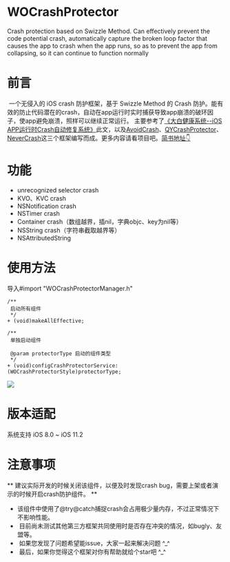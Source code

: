 # WOCrashProtector
Crash protection based on Swizzle Method. Can effectively prevent the code potential crash, automatically capture the broken loop factor that causes the app to crash when the app runs, so as to prevent the app from collapsing, so it can continue to function normally


# 前言
  一个无侵入的 iOS crash 防护框架，基于 Swizzle Method 的 Crash 防护。能有效的防止代码潜在的crash，自动在app运行时实时捕获导致app崩溃的破环因子，使app避免崩溃，照样可以继续正常运行。
  主要参考了[《大白健康系统--iOS APP运行时Crash自动修复系统》](https://neyoufan.github.io/2017/01/13/ios/BayMax_HTSafetyGuard/)此文，以及[AvoidCrash](https://github.com/chenfanfang/AvoidCrash)、[QYCrashProtector](https://github.com/qiyer/QYCrashProtector)、[NeverCrash](https://github.com/jseanj/NeverCrash)这三个框架编写而成。更多内容请看项目吧。[简书地址👇](https://www.jianshu.com/p/1ac0929a6608)

# 功能
- unrecognized selector crash
- KVO、KVC crash
- NSNotification crash
- NSTimer crash
- Container crash（数组越界，插nil，字典objc、key为nil等）
- NSString crash（字符串截取越界等） 
- NSAttributedString

  
# 使用方法

导入#import "WOCrashProtectorManager.h"

```
/**
 启动所有组件
 */
+ (void)makeAllEffective;
     
/**
 单独启动组件

 @param protectorType 启动的组件类型
 */
+ (void)configCrashProtectorService:(WOCrashProtectorStyle)protectorType;

```
![](https://raw.githubusercontent.com/Wuou/WOCrashProtector/master/crash.png)

# 版本适配   
系统支持 iOS 8.0 ~ iOS 11.2


# 注意事项

 ** 建议实际开发的时候关闭该组件，以便及时发现crash bug，需要上架或者演示的时候开启crash防护组件。 **
 *  该组件中使用了@try@catch捕捉crash会占用极少量内存，不过正常情况下不影响性能。
 *  目前尚未测试其他第三方框架共同使用时是否存在冲突的情况，如bugly、友盟等。
 *  如果您发现了问题希望能issue，大家一起来解决问题 ^_^
 *  最后，如果你觉得这个框架对你有帮助就给个star吧 ^_^



